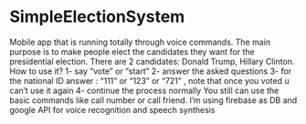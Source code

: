 # SimpleElectionSystem

Mobile app that is running totally through voice commands.
The main purpose is to make people elect the candidates they want for the presidential election.
There are 2 candidates: Donald Trump, Hillary Clinton.
How to use it?
1- say “vote” or “start”
2- answer the asked questions
3- for the national ID answer : “111” or “123” or “721” , note that once you voted u can’t use it again
4- continue the process normally
You still can use the basic commands like call number or call friend.
I’m using firebase as DB and google API for voice recognition and speech synthesis

 
